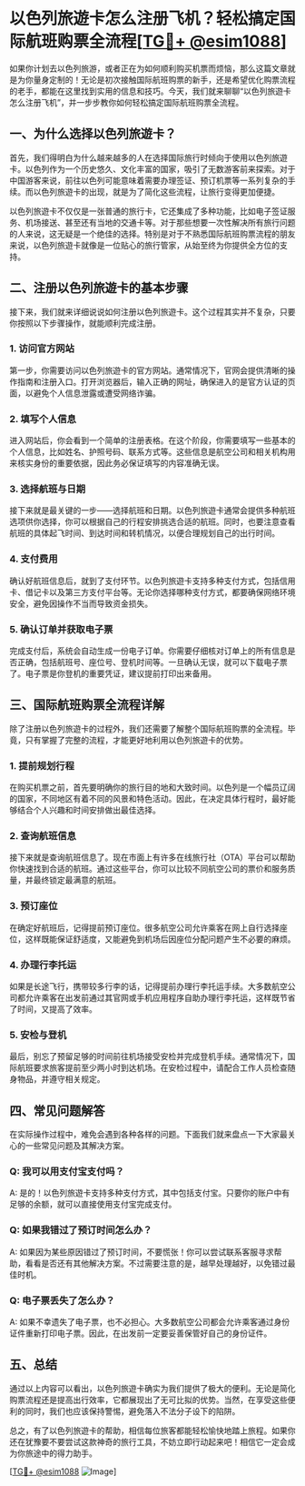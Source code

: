 # 以色列旅遊卡怎么注册飞机？轻松搞定国际航班购票全流程[[TG💪+ @esim1088](https://t.me/s/esim1088)]

如果你计划去以色列旅游，或者正在为如何顺利购买机票而烦恼，那么这篇文章就是为你量身定制的！无论是初次接触国际航班购票的新手，还是希望优化购票流程的老手，都能在这里找到实用的信息和技巧。今天，我们就来聊聊“以色列旅遊卡怎么注册飞机”，并一步步教你如何轻松搞定国际航班购票全流程。

## 一、为什么选择以色列旅遊卡？

首先，我们得明白为什么越来越多的人在选择国际旅行时倾向于使用以色列旅遊卡。以色列作为一个历史悠久、文化丰富的国家，吸引了无数游客前来探索。对于中国游客来说，前往以色列可能意味着需要办理签证、预订机票等一系列复杂的手续。而以色列旅遊卡的出现，就是为了简化这些流程，让旅行变得更加便捷。

以色列旅遊卡不仅仅是一张普通的旅行卡，它还集成了多种功能，比如电子签证服务、机场接送、甚至还有当地的交通卡等。对于那些想要一次性解决所有旅行问题的人来说，这无疑是一个绝佳的选择。特别是对于不熟悉国际航班购票流程的朋友来说，以色列旅遊卡就像是一位贴心的旅行管家，从始至终为你提供全方位的支持。

## 二、注册以色列旅遊卡的基本步骤

接下来，我们就来详细说说如何注册以色列旅遊卡。这个过程其实并不复杂，只要你按照以下步骤操作，就能顺利完成注册。

### 1. 访问官方网站

第一步，你需要访问以色列旅遊卡的官方网站。通常情况下，官网会提供清晰的操作指南和注册入口。打开浏览器后，输入正确的网址，确保进入的是官方认证的页面，以避免个人信息泄露或遭受网络诈骗。

### 2. 填写个人信息

进入网站后，你会看到一个简单的注册表格。在这个阶段，你需要填写一些基本的个人信息，比如姓名、护照号码、联系方式等。这些信息是航空公司和相关机构用来核实身份的重要依据，因此务必保证填写的内容准确无误。

### 3. 选择航班与日期

接下来就是最关键的一步——选择航班和日期。以色列旅遊卡通常会提供多种航班选项供你选择，你可以根据自己的行程安排挑选合适的航班。同时，也要注意查看航班的具体起飞时间、到达时间和转机情况，以便合理规划自己的出行时间。

### 4. 支付费用

确认好航班信息后，就到了支付环节。以色列旅遊卡支持多种支付方式，包括信用卡、借记卡以及第三方支付平台等。无论你选择哪种支付方式，都要确保网络环境安全，避免因操作不当而导致资金损失。

### 5. 确认订单并获取电子票

完成支付后，系统会自动生成一份电子订单。你需要仔细核对订单上的所有信息是否正确，包括航班号、座位号、登机时间等。一旦确认无误，就可以下载电子票了。电子票是你登机的重要凭证，建议提前打印出来备用。

## 三、国际航班购票全流程详解

除了注册以色列旅遊卡的过程外，我们还需要了解整个国际航班购票的全流程。毕竟，只有掌握了完整的流程，才能更好地利用以色列旅遊卡的优势。

### 1. 提前规划行程

在购买机票之前，首先要明确你的旅行目的地和大致时间。以色列是一个幅员辽阔的国家，不同地区有着不同的风景和特色活动。因此，在决定具体行程时，最好能够结合个人兴趣和时间安排做出最佳选择。

### 2. 查询航班信息

接下来就是查询航班信息了。现在市面上有许多在线旅行社（OTA）平台可以帮助你快速找到合适的航班。通过这些平台，你可以比较不同航空公司的票价和服务质量，并最终锁定最满意的航班。

### 3. 预订座位

在确定好航班后，记得提前预订座位。很多航空公司允许乘客在网上自行选择座位，这样既能保证舒适度，又能避免到机场后因座位分配问题产生不必要的麻烦。

### 4. 办理行李托运

如果是长途飞行，携带较多行李的话，记得提前办理行李托运手续。大多数航空公司都允许乘客在出发前通过其官网或手机应用程序自助办理行李托运，这样既节省了时间，又提高了效率。

### 5. 安检与登机

最后，别忘了预留足够的时间前往机场接受安检并完成登机手续。通常情况下，国际航班要求旅客提前至少两小时到达机场。在安检过程中，请配合工作人员检查随身物品，并遵守相关规定。

## 四、常见问题解答

在实际操作过程中，难免会遇到各种各样的问题。下面我们就来盘点一下大家最关心的一些常见问题及其解决方案。

### Q: 我可以用支付宝支付吗？

A: 是的！以色列旅遊卡支持多种支付方式，其中包括支付宝。只要你的账户中有足够的余额，就可以直接使用支付宝完成支付。

### Q: 如果我错过了预订时间怎么办？

A: 如果因为某些原因错过了预订时间，不要慌张！你可以尝试联系客服寻求帮助，看看是否还有其他解决方案。不过需要注意的是，越早处理越好，以免错过最佳时机。

### Q: 电子票丢失了怎么办？

A: 如果不幸遗失了电子票，也不必担心。大多数航空公司都会允许乘客通过身份证件重新打印电子票。因此，在出发前一定要妥善保管好自己的身份证件。

## 五、总结

通过以上内容可以看出，以色列旅遊卡确实为我们提供了极大的便利。无论是简化购票流程还是提高出行效率，它都展现出了无可比拟的优势。当然，在享受这些便利的同时，我们也应该保持警惕，避免落入不法分子设下的陷阱。

总之，有了以色列旅遊卡的帮助，相信每位旅客都能轻松愉快地踏上旅程。如果你还在犹豫要不要尝试这款神奇的旅行工具，不妨立即行动起来吧！相信它一定会成为你旅途中的得力助手。

[[TG💪+ @esim1088](https://t.me/s/esim1088) ![Image](https://i.postimg.cc/4NQfJmqS/Snipaste-2025-05-13-00-14-12.png)]